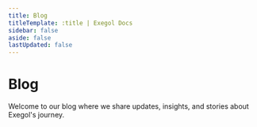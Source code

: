 ```yaml
---
title: Blog
titleTemplate: :title | Exegol Docs
sidebar: false
aside: false
lastUpdated: false
---
```


# Blog

Welcome to our blog where we share updates, insights, and stories about Exegol's journey.

<BlogList />

